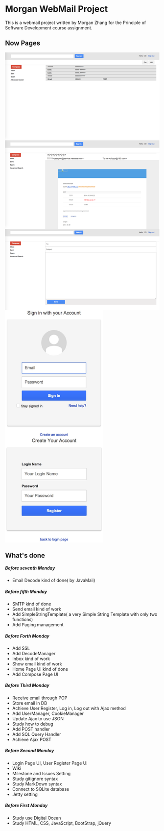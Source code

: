 # Morgan WebMail Project

This is a webmail project written by Morgan Zhang for the Principle of Software Development course assignment.

## Now Pages
<img align=top src="figures/inbox.png" width="640">
<br />
<img align=top src="figures/showEmail.png" width="640">
<br />
<img align=top src="figures/compose.png" width="640">
<br />
<img align=top src="figures/login.jpg" width="320">
<img align=top src="figures/UserRegister.jpg" width="320">

## What's done
##### Before seventh Monday
- Email Decode kind of done( by JavaMail)

##### Before fifth Monday
- SMTP kind of done
- Send email kind of work
- Add SimpleStringTemplate( a very Simple String Template with only two functions)
- Add Paging management

##### Before Forth Monday
- Add SSL
- Add DecodeManager
- Inbox kind of work
- Show email kind of work
- Home Page UI kind of done
- Add Compose Page UI

##### Before Third Monday
- Receive email through POP
- Store email in DB
- Achieve User Register, Log in, Log out with Ajax method
- Add UserManager, CookieManager
- Update Ajax to use JSON
- Study how to debug
- Add POST handler
- Add SQL Query Handler
- Achieve Ajax POST

##### Before Second Monday
- Login Page UI, User Register Page UI
- Wiki
- Milestone and Issues Setting
- Study gitignore syntax
- Study MarkDown syntax
- Connect to SQLite database
- Jetty setting

##### Before First Monday
- Study use Digital Ocean
- Study HTML, CSS, JavaScript, BootStrap, jQuery